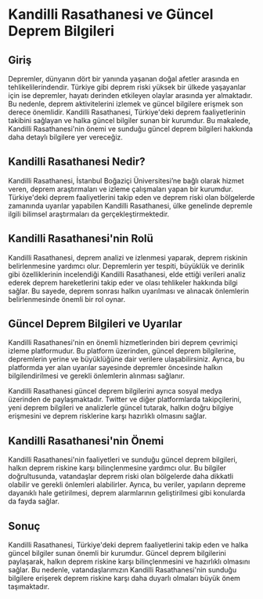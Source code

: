 # Kandilli Rasathanesi ve Güncel Deprem Bilgileri

## Giriş
Depremler, dünyanın dört bir yanında yaşanan doğal afetler arasında en tehlikelilerindendir. Türkiye gibi deprem riski yüksek bir ülkede yaşayanlar için ise depremler, hayatı derinden etkileyen olaylar arasında yer almaktadır. Bu nedenle, deprem aktivitelerini izlemek ve güncel bilgilere erişmek son derece önemlidir. Kandilli Rasathanesi, Türkiye'deki deprem faaliyetlerinin takibini sağlayan ve halka güncel bilgiler sunan bir kurumdur. Bu makalede, Kandilli Rasathanesi'nin önemi ve sunduğu güncel deprem bilgileri hakkında daha detaylı bilgilere yer vereceğiz.

## Kandilli Rasathanesi Nedir?
Kandilli Rasathanesi, İstanbul Boğaziçi Üniversitesi’ne bağlı olarak hizmet veren, deprem araştırmaları ve izleme çalışmaları yapan bir kurumdur. Türkiye'deki deprem faaliyetlerini takip eden ve deprem riski olan bölgelerde zamanında uyarılar yapabilen Kandilli Rasathanesi, ülke genelinde depremle ilgili bilimsel araştırmaları da gerçekleştirmektedir.

## Kandilli Rasathanesi'nin Rolü
Kandilli Rasathanesi, deprem analizi ve izlenmesi yaparak, deprem riskinin belirlenmesine yardımcı olur. Depremlerin yer tespiti, büyüklük ve derinlik gibi özelliklerinin incelendiği Kandilli Rasathanesi, elde ettiği verileri analiz ederek deprem hareketlerini takip eder ve olası tehlikeler hakkında bilgi sağlar. Bu sayede, deprem sonrası halkın uyarılması ve alınacak önlemlerin belirlenmesinde önemli bir rol oynar.

## Güncel Deprem Bilgileri ve Uyarılar
Kandilli Rasathanesi'nin en önemli hizmetlerinden biri deprem çevrimiçi izleme platformudur. Bu platform üzerinden, güncel deprem bilgilerine, depremlerin yerine ve büyüklüğüne dair verilere ulaşabilirsiniz. Ayrıca, bu platformda yer alan uyarılar sayesinde depremler öncesinde halkın bilgilendirilmesi ve gerekli önlemlerin alınması sağlanır.

Kandilli Rasathanesi güncel deprem bilgilerini ayrıca sosyal medya üzerinden de paylaşmaktadır. Twitter ve diğer platformlarda takipçilerini, yeni deprem bilgileri ve analizlerle güncel tutarak, halkın doğru bilgiye erişmesini ve deprem risklerine karşı hazırlıklı olmasını sağlar.

## Kandilli Rasathanesi'nin Önemi
Kandilli Rasathanesi'nin faaliyetleri ve sunduğu güncel deprem bilgileri, halkın deprem riskine karşı bilinçlenmesine yardımcı olur. Bu bilgiler doğrultusunda, vatandaşlar deprem riski olan bölgelerde daha dikkatli olabilir ve gerekli önlemleri alabilirler. Ayrıca, bu veriler, yapıların depreme dayanıklı hale getirilmesi, deprem alarmlarının geliştirilmesi gibi konularda da fayda sağlar.

## Sonuç
Kandilli Rasathanesi, Türkiye'deki deprem faaliyetlerini takip eden ve halka güncel bilgiler sunan önemli bir kurumdur. Güncel deprem bilgilerini paylaşarak, halkın deprem riskine karşı bilinçlenmesini ve hazırlıklı olmasını sağlar. Bu nedenle, vatandaşlarımızın Kandilli Rasathanesi'nin sunduğu bilgilere erişerek deprem riskine karşı daha duyarlı olmaları büyük önem taşımaktadır.